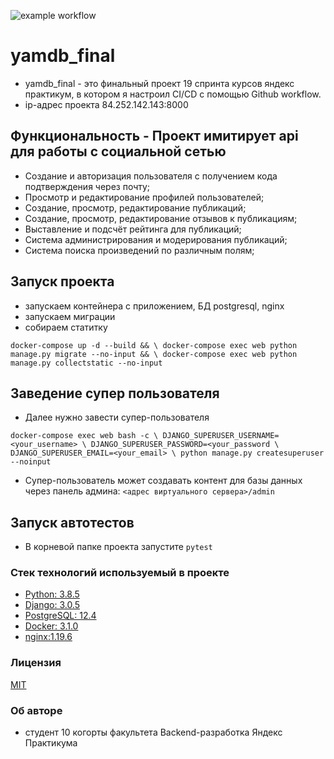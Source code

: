 ![example workflow](https://github.com/IvanNadeevets/yamdb_final/actions/workflows/yamdb_workflow.yml/badge.svg)
# yamdb_final
* yamdb_final - это финальный проект 19 спринта курсов яндекс практикум, в котором я настроил CI/CD с помощью Github workflow.
* ip-адрес проекта 84.252.142.143:8000


## Функциональность - Проект имитирует api для работы с социальной сетью
* Создание и авторизация пользователя с получением кода подтверждения через почту;
* Просмотр и редактирование профилей пользователей;
* Создание, просмотр, редактирование публикаций;
* Создание, просмотр, редактирование отзывов к публикациям;
* Выставление и подсчёт рейтинга для публикаций;
* Система администрирования и модерирования публикаций;
* Система поиска произведений по различным полям;

## Запуск проекта
* запускаем контейнера с приложением, БД postgresql, nginx 
* запускаем миграции 
* собираем статитку 

`
docker-compose up -d --build && \
docker-compose exec web python manage.py migrate --no-input && \
docker-compose exec web python manage.py collectstatic --no-input
`

## Заведение супер пользователя
* Далее нужно завести супер-пользователя 

`docker-compose exec web bash -c \
DJANGO_SUPERUSER_USERNAME=<your_username> \
DJANGO_SUPERUSER_PASSWORD=<your_password \
DJANGO_SUPERUSER_EMAIL=<your_email> \
python manage.py createsuperuser --noinput`

* Супер-пользователь может создавать контент для базы данных через панель админа: `<адрес виртуального сервера>/admin`

## Запуск автотестов
* В корневой папке проекта запустите `pytest`

### Стек технологий используемый в проекте
* [Python: 3.8.5](https://www.python.org/)
* [Django: 3.0.5](https://www.djangoproject.com/)
* [PostgreSQL: 12.4](https://www.postgresql.org/)
* [Docker: 3.1.0](https://www.docker.com/)
* [nginx:1.19.6](https://nginx.org/)

### Лицензия
[MIT](https://choosealicense.com/licenses/mit/)

### Об авторе
* студент 10 когорты факультета Backend-разработка Яндекс Практикума
